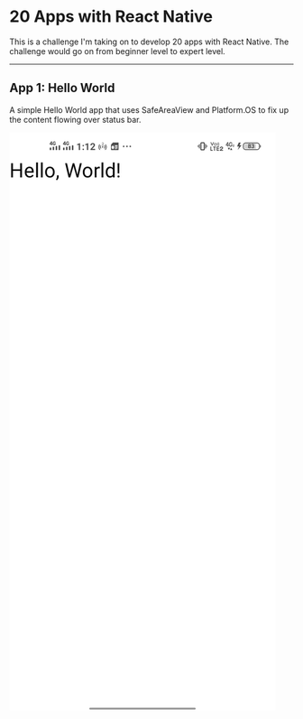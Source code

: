 # 20 Apps with React Native

This is a challenge I'm taking on to develop 20 apps with React Native. The challenge would go on from beginner level to expert level.

---

## App 1: Hello World

A simple Hello World app that uses SafeAreaView and Platform.OS to fix up the content flowing over status bar.

![Hello World Demo](./HelloWorld/assets/helloWorldDemo.jpg)


